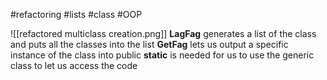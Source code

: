 #refactoring #lists #class #OOP

![[refactored multiclass creation.png]]
**LagFag** generates a list of the class and puts all the classes into the list
**GetFag** lets us output a specific instance of the class into public
**static** is needed for us to use the generic class to let us access the code
